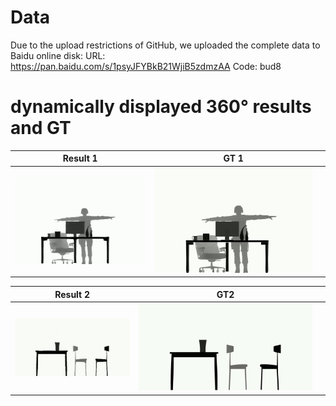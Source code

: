 

# Data

Due to the upload restrictions of GitHub, we uploaded the complete data to Baidu online disk:
URL: https://pan.baidu.com/s/1psyJFYBkB21WjiB5zdmzAA 
Code: bud8


# dynamically displayed 360° results and GT


| Result 1 | GT 1 |  |
|-------|-------|-----|
| ![result_1](result_1.gif) | ![gt_1](gt_1.gif) |  |

| Result 2 | GT2 |  |
|-----|-----|-----|
| ![result_2](result_2.gif) | ![gt_2](gt_2.gif) |  |
